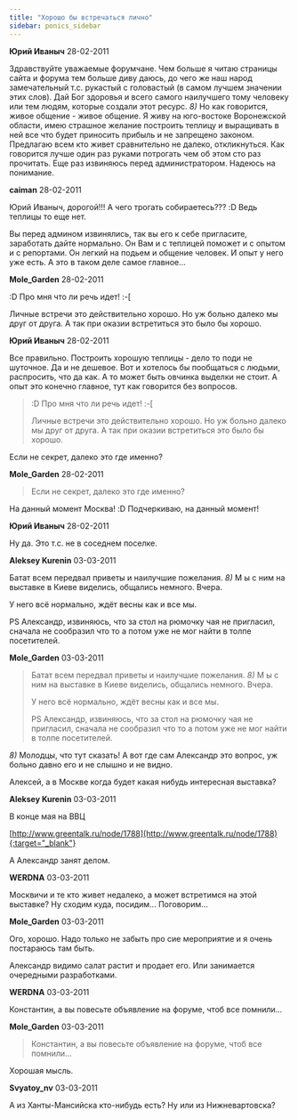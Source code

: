 ```yaml
---
title: "Хорошо бы встречаться лично"
sidebar: ponics_sidebar
---
```


**Юрий Иваныч** 28-02-2011

Здравствуйте уважаемые форумчане. Чем больше я читаю страницы сайта и форума тем больше диву даюсь, до чего же наш народ замечательный т.с. рукастый с головастый (в самом лучшем значении этих слов). Дай Бог здоровья и всего самого наилучшего тому человеку или тем людям, которые создали этот ресурс. *8)* Но как говорится, живое общение - живое общение. Я живу на юго-востоке Воронежской области, имею страшное желание построить теплицу и выращивать в ней все что будет приносить прибыль и не запрещено законом. Предлагаю всем кто живет сравнительно не далеко, откликнуться. Как говорится лучше один раз руками потрогать чем об этом сто раз прочитать. Еще раз извиняюсь перед администратором. Надеюсь на понимание.


**caiman** 28-02-2011

Юрий Иваныч, дорогой!!! А чего трогать собираетесь??? :D Ведь теплицы то еще нет. 

Вы перед админом извинялись, так вы его к себе пригласите, заработать дайте нормально. Он Вам и с теплицей поможет и с опытом и с репортами. Он легкий на подьем и общение человек. И опыт у него уже есть. А это в таком деле самое главное...


**Mole_Garden** 28-02-2011

 :D Про мня что ли речь идет! :-[ 

Личные встречи это действительно хорошо. Но уж больно далеко мы друг от друга. А так при оказии встретиться это было бы хорошо. 


**Юрий Иваныч** 28-02-2011

Все правильно. Построить хорошую теплицы - дело то поди не шуточное. Да и не дешевое. Вот и хотелось бы пообщаться с людьми, распросить, что да как. А то может быть овчинка выделки не стоит. А опыт это конечно главное, тут как говорится без вопросов. 
> :D Про мня что ли речь идет! :-[ 
> 
> Личные встречи это действительно хорошо. Но уж больно далеко мы друг от друга. А так при оказии встретиться это было бы хорошо. 

Если не секрет, далеко это где именно?


**Mole_Garden** 28-02-2011

> Если не секрет, далеко это где именно?

На данный момент Москва! :D Подчеркиваю, на данный момент! 


**Юрий Иваныч** 28-02-2011

Ну да. Это т.с. не в соседнем поселке.


**Aleksey Kurenin** 03-03-2011

Батат всем передвал приветы и наилучшие пожелания. *8)* М ы с ним на выставке в Киеве виделись, общались немного. Вчера.

У него всё нормально, ждёт весны как и все мы. 

PS Александр, извиняюсь, что за стол на рюмочку чая не пригласил, сначала не сообразил что то а потом уже не мог найти в толпе посетителей.


**Mole_Garden** 03-03-2011

> Батат всем передвал приветы и наилучшие пожелания. *8)* М ы с ним на выставке в Киеве виделись, общались немного. Вчера.
> 
> У него всё нормально, ждёт весны как и все мы. 
> 
> PS Александр, извиняюсь, что за стол на рюмочку чая не пригласил, сначала не сообразил что то а потом уже не мог найти в толпе посетителей.

 *8)* Молодцы, что тут сказать! А вот где сам Александр это вопрос, уж больно давно его и не слышно и не видно.

Алексей, а в Москве когда будет какая нибудь интересная выставка? 


**Aleksey Kurenin** 03-03-2011

В конце мая на ВВЦ

[http://www.greentalk.ru/node/1788](http://www.greentalk.ru/node/1788){:target="_blank"}

А Александр занят делом. 


**WERDNA** 03-03-2011

Москвичи и те кто живет недалеко, а может встретимся на этой выставке? Ну сходим куда, посидим... Поговорим...


**Mole_Garden** 03-03-2011

Ого, хорошо. Надо только не забыть про сие мероприятие и я очень постараюсь там быть.

Александр видимо салат растит и продает его. Или занимается очередными разработками. 


**WERDNA** 03-03-2011

Константин, а вы повесьте объявление на форуме, чтоб все помнили...


**Mole_Garden** 03-03-2011

> Константин, а вы повесьте объявление на форуме, чтоб все помнили...

Хорошая мысль. 


**Svyatoy_nv** 03-03-2011

А из Ханты-Мансийска кто-нибудь есть? Ну или из Нижневартовска?


